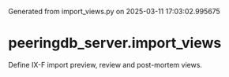 Generated from import_views.py on 2025-03-11 17:03:02.995675

# peeringdb_server.import_views

Define IX-F import preview, review and post-mortem views.
